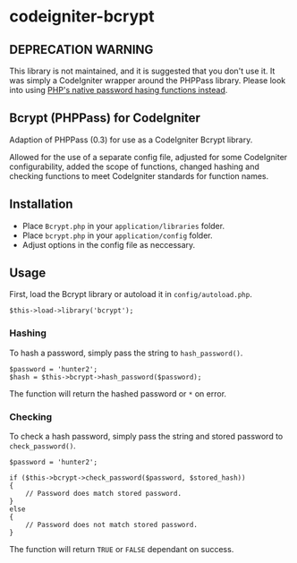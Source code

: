 # codeigniter-bcrypt

## DEPRECATION WARNING

This library is not maintained, and it is suggested that you don't use it. It was simply a CodeIgniter wrapper around the PHPPass library. Please look into using [PHP's native password hasing functions instead](https://secure.php.net/manual/en/function.password-hash.php).


## Bcrypt (PHPPass) for CodeIgniter

Adaption of PHPPass (0.3) for use as a CodeIgniter Bcrypt library.

Allowed for the use of a separate config file, adjusted for some CodeIgniter configurability, added the scope of functions, changed hashing and checking functions to meet CodeIgniter standards for function names.

## Installation

* Place ``Bcrypt.php`` in your ``application/libraries`` folder.
* Place ``bcrypt.php`` in your ``application/config`` folder.
* Adjust options in the config file as neccessary.

## Usage
First, load the Bcrypt library or autoload it in ``config/autoload.php``.

    $this->load->library('bcrypt');

### Hashing
To hash a password, simply pass the string to ``hash_password()``.

    $password = 'hunter2';
    $hash = $this->bcrypt->hash_password($password);

The function will return the hashed password or ``*`` on error.

### Checking
To check a hash password, simply pass the string and stored password to ``check_password()``.

    $password = 'hunter2';
    
    if ($this->bcrypt->check_password($password, $stored_hash))
    {
    	// Password does match stored password.
    }
    else
    {
    	// Password does not match stored password.
    }
    
The function will return ``TRUE`` or ``FALSE`` dependant on success.
